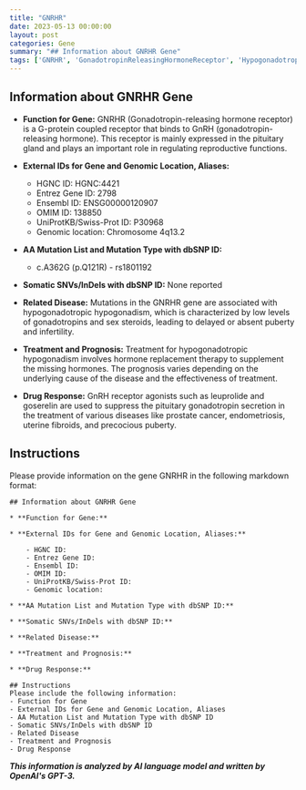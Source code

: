 ```yaml
---
title: "GNRHR"
date: 2023-05-13 00:00:00
layout: post
categories: Gene
summary: "## Information about GNRHR Gene"
tags: ['GNRHR', 'GonadotropinReleasingHormoneReceptor', 'HypogonadotropicHypogonadism', 'HormoneReplacementTherapy', 'GnRHReceptorAgonists', 'ReproductiveFunctions', 'PituitaryGland', 'Leuprolide']
---
```


## Information about GNRHR Gene

* **Function for Gene:** GNRHR (Gonadotropin-releasing hormone receptor) is a G-protein coupled receptor that binds to GnRH (gonadotropin-releasing hormone). This receptor is mainly expressed in the pituitary gland and plays an important role in regulating reproductive functions.

* **External IDs for Gene and Genomic Location, Aliases:**

    - HGNC ID: HGNC:4421
    - Entrez Gene ID: 2798
    - Ensembl ID: ENSG00000120907
    - OMIM ID: 138850
    - UniProtKB/Swiss-Prot ID: P30968
    - Genomic location: Chromosome 4q13.2
    
* **AA Mutation List and Mutation Type with dbSNP ID:**

    - c.A362G (p.Q121R) - rs1801192
    
* **Somatic SNVs/InDels with dbSNP ID:** None reported
    
* **Related Disease:** Mutations in the GNRHR gene are associated with hypogonadotropic hypogonadism, which is characterized by low levels of gonadotropins and sex steroids, leading to delayed or absent puberty and infertility.
    
* **Treatment and Prognosis:** Treatment for hypogonadotropic hypogonadism involves hormone replacement therapy to supplement the missing hormones. The prognosis varies depending on the underlying cause of the disease and the effectiveness of treatment.
    
* **Drug Response:** GnRH receptor agonists such as leuprolide and goserelin are used to suppress the pituitary gonadotropin secretion in the treatment of various diseases like prostate cancer, endometriosis, uterine fibroids, and precocious puberty.

## Instructions

Please provide information on the gene GNRHR in the following markdown format:

```
## Information about GNRHR Gene

* **Function for Gene:** 

* **External IDs for Gene and Genomic Location, Aliases:**

    - HGNC ID: 
    - Entrez Gene ID: 
    - Ensembl ID: 
    - OMIM ID: 
    - UniProtKB/Swiss-Prot ID: 
    - Genomic location: 
    
* **AA Mutation List and Mutation Type with dbSNP ID:**

* **Somatic SNVs/InDels with dbSNP ID:** 

* **Related Disease:** 

* **Treatment and Prognosis:** 

* **Drug Response:** 

## Instructions
Please include the following information:
- Function for Gene
- External IDs for Gene and Genomic Location, Aliases
- AA Mutation List and Mutation Type with dbSNP ID
- Somatic SNVs/InDels with dbSNP ID
- Related Disease
- Treatment and Prognosis
- Drug Response
```

**_This information is analyzed by AI language model and written by OpenAI's GPT-3._**